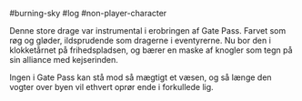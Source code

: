 #burning-sky #log #non-player-character

Denne store drage var instrumental i erobringen af Gate Pass. Farvet som røg og gløder, ildsprudende som dragerne i eventyrerne. Nu bor den i klokketårnet på frihedspladsen, og bærer en maske af knogler som tegn på sin alliance med kejserinden.
Ingen i Gate Pass kan stå mod så mægtigt et væsen, og så længe den vogter over byen vil ethvert oprør ende i forkullede lig.
